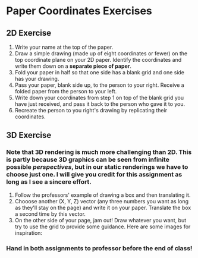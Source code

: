 # Paper Coordinates Exercises

## 2D Exercise

1. Write your name at the top of the paper. 
2. Draw a simple drawing (made up of eight coordinates or fewer) on the top coordinate plane on your 2D paper. Identify the coordinates and write them down on a <b>separate piece of paper</b>. 
3. Fold your paper in half so that one side has a blank grid and one side has your drawing. 
4. Pass your paper, blank side up, to the person to your right. Receive a folded paper from the person to your left. 
5. Write down your coordinates from step 1 on top of the blank grid you have just received, and pass it back to the person who gave it to you.
6. Recreate the person to you right's drawing by replicating their coordinates. 

## 3D Exercise
### Note that 3D rendering is much more challenging than 2D. This is partly because 3D graphics can be seen from infinite possible <em>perspectives</em>, but in our static renderings we have to choose just one. I will give you credit for this assignment as long as I see a sincere effort. 
1. Follow the professors' example of drawing a box and then translating it.
2. Chooose another (X, Y, Z) vector (any three numbers you want as long as they'll stay on the page) and write it on your paper. Translate the box a second time by this vector. 
3. On the other side of your page, jam out! Draw whatever you want, but try to use the grid to provide some guidance. Here are some images for inspiration: 

### Hand in both assignments to professor before the end of class!
